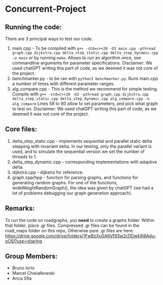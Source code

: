 # Concurrent-Project
## Running the code:
There are 3 principal ways to test our code. 
1. main.cpp - To be compiled with ```g++ -std=c++20 -O3 main.cpp -pthread graph.cpp dijkstra.cpp delta_step_static.cpp delta_step_dynamic.cpp -o main``` or by running ```make```. Allows to run an algorithm once, see commandline arguments for parameter specifications. Disclaimer: We used chatGPT writing this part of code, as we deemed it was not core of the project. 
2. benchmarker.py - to be ran with ```python3 benchmarker.py```. Runs main.cpp a number of times with different parameter ranges.
3. alg_compare.cpp - This is the method we recommend for simple testing. Compile with ```g++ -std=c++20 -O3 -pthread graph.cpp dijkstra.cpp delta_step_static.cpp delta_step_dynamic.cpp alg_compare.cpp -o alg_compare``` Lines 58 to 80 allow to set parameters, and pick what graph to test on. Disclaimer: We used chatGPT writing this part of code, as we deemed it was not core of the project.
## Core files:
1. delta_step_static.cpp - implements sequential and parallel static delta stepping with invariant delta. In our testing, only the parallel variant is used, and to simulate the sequential version we set the number of threads to 1.
2. delta_step_dynamic.cpp - corresponding implementations with adaptive delta.
3. dijkstra.cpp - dijkstra for reference.
4. graph.cpp/hpp - function for parsing graphs, and functions for generating random graphs. For one of the functions, wideWeightRandomGraph(), the idea was given by chatGPT (we had a lot of problems debugging our graph generation approach).
## Remarks:
To run the code on roadgraphs, you **need** to create a graphs folder. Within that folder, place .gr files. Compressed .gr files can be found in the road_maps folder on this repo, Otherwise pure .gr files are here: https://drive.google.com/drive/folders/1FwBzXuSA6Vf93w2rZlDwk9j8Adu-oOSI?usp=sharing

## Group Members:
- Bruno Iorio
- Marcel Chwialkowski
- Anca Sfia


